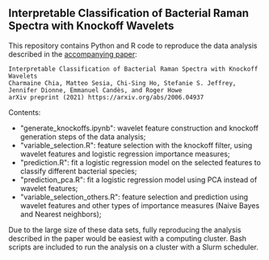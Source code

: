 ## Interpretable Classification of Bacterial Raman Spectra with Knockoff Wavelets

This repository contains Python and R code to reproduce the data analysis described in the [accompanying paper](https://arxiv.org/abs/2006.04937):
```
Interpretable Classification of Bacterial Raman Spectra with Knockoff Wavelets
Charmaine Chia, Matteo Sesia, Chi-Sing Ho, Stefanie S. Jeffrey, Jennifer Dionne, Emmanuel Candès, and Roger Howe
arXiv preprint (2021) https://arxiv.org/abs/2006.04937
```

Contents:
 - "generate_knockoffs.ipynb": wavelet feature construction and knockoff generation steps of the data analysis;
 - "variable_selection.R": feature selection with the knockoff filter, using wavelet features and logistic regression importance measures;
 - "prediction.R": fit a logistic regression model on the selected features to classify different bacterial species;
 - "prediction_pca.R": fit a logistic regression model using PCA instead of wavelet features;
 - "variable_selection_others.R": feature selection and prediction using wavelet features and other types of importance measures (Naive Bayes and Nearest neighbors);

Due to the large size of these data sets, fully reproducing the analysis described in the paper would be easiest with a computing cluster. Bash scripts are included to run the analysis on a cluster with a Slurm scheduler. 
